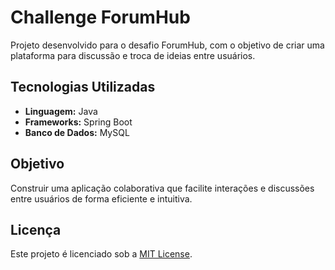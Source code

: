 # Challenge ForumHub

Projeto desenvolvido para o desafio ForumHub, com o objetivo de criar uma plataforma para discussão e troca de ideias entre usuários.

## Tecnologias Utilizadas
- **Linguagem:** Java
- **Frameworks:** Spring Boot
- **Banco de Dados:** MySQL

## Objetivo
Construir uma aplicação colaborativa que facilite interações e discussões entre usuários de forma eficiente e intuitiva.

## Licença
Este projeto é licenciado sob a [MIT License](LICENSE).
